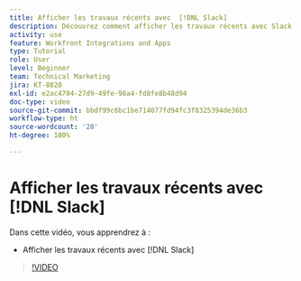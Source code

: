 ```yaml
---
title: Afficher les travaux récents avec  [!DNL Slack]
description: Découvrez comment afficher les travaux récents avec Slack
activity: use
feature: Workfront Integrations and Apps
type: Tutorial
role: User
level: Beginner
team: Technical Marketing
jira: KT-8820
exl-id: e2ac4704-27d9-49fe-96a4-fd8fe8b48d94
doc-type: video
source-git-commit: bbdf99c6bc1be714077fd94fc3f8325394de36b3
workflow-type: ht
source-wordcount: '28'
ht-degree: 100%

---
```


# Afficher les travaux récents avec [!DNL Slack]

Dans cette vidéo, vous apprendrez à :

* Afficher les travaux récents avec [!DNL Slack]

>[!VIDEO](https://video.tv.adobe.com/v/335120/?quality=12&learn=on&enablevpops=1)
